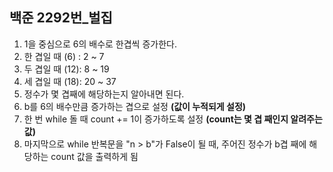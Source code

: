 ## 백준 2292번_벌집
1. 1을 중심으로 6의 배수로 한겹씩 증가한다.
2. 한 겹일 때 (6) : 2 ~ 7
3. 두 겹일 때 (12): 8 ~ 19 
4. 세 겹일 때 (18): 20 ~ 37
5. 정수가 몇 겹째에 해당하는지 알아내면 된다.
6. b를 6의 배수만큼 증가하는 겹으로 설정 **(값이 누적되게 설정)**
7. 한 번 while 돌 때 count += 1이 증가하도록 설정 **(count는 몇 겹 째인지 알려주는 값)**
8. 마지막으로 while 반복문을 "n > b"가 False이 될 때, 주어진 정수가 b겹 째에 해당하는 count 값을 출력하게 됨
